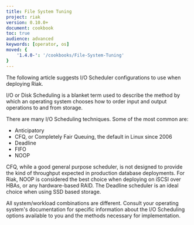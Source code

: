 ```yaml
---
title: File System Tuning
project: riak
version: 0.10.0+
document: cookbook
toc: true
audience: advanced
keywords: [operator, os]
moved: {
    '1.4.0-': '/cookbooks/File-System-Tuning'
}
---
```


The following article suggests I/O Scheduler configurations to use when deploying Riak.

I/O or Disk Scheduling is a blanket term used to describe the method
by which an operating system chooses how to order input and output operations to and
from storage.

There are many I/O Scheduling techniques. Some of the most common are:

* Anticipatory
* CFQ, or Completely Fair Queuing, the default in Linux since 2006
* Deadline
* FIFO
* NOOP

CFQ, while a good general purpose scheduler, is not designed to provide the kind
of throughput expected in production database deployments. For Riak, NOOP is
considered the best choice when deploying on iSCSI over HBAs, or any hardware-based
RAID. The Deadline scheduler is an ideal choice when using SSD based storage.

All system/workload combinations are different. Consult your operating system's
documentation for specific information about the I/O Scheduling options available to you
and the methods necessary for implementation.
